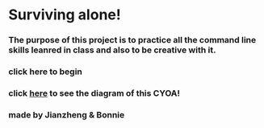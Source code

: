 # Surviving alone! 
### The purpose of this project is to practice all the command line skills leanred in class and also to be creative with it.
### click here to begin 
### click [here](https://docs.google.com/drawings/d/15uLh23dPFDWbIgFdUWY_tdSa9iu3kz0zVtXJsPm-rDM/edit) to see the diagram of this CYOA!
### made by Jianzheng & Bonnie